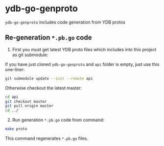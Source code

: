 # ydb-go-genproto

`ydb-go-genproto` includes code generation from YDB protos

## Re-generation `*.pb.go` code

1. First you must get latest YDB proto files which includes into this project as git submodule:

If you have just cloned `ydb-go-genproto` and `api` folder is empty, just use this one-liner:

```bash
git submodule update --init --remote api
```

Otherwise checkout the latest master:

```bash
cd api
git checkout master
git pull origin master
cd ../
```

2. Run generation `*.pb.go` code from command:

```bash
make proto
```

This command regenerates `*.pb.go` files.

